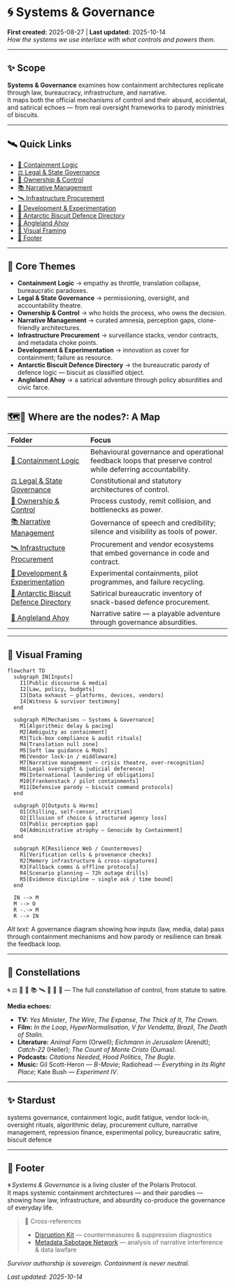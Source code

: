 # 🌀 Systems & Governance  
**First created:** 2025-08-27  |  **Last updated:** 2025-10-14  
*How the systems we use interlace with what controls and powers them.*

---

## ✨ Scope  

**Systems & Governance** examines how containment architectures replicate through law, bureaucracy, infrastructure, and narrative.  
It maps both the official mechanisms of control and their absurd, accidental, and satirical echoes — from real oversight frameworks to parody ministries of biscuits.

---

## 🛰️ Quick Links  

- [💫 Containment Logic](💫_Containment_Logic/README.md)  
- [⚖️ Legal & State Governance](⚖️_Legal_State_Governance/README.md)  
- [👑 Ownership & Control](👑_Ownership_Control/README.md)  
- [📚 Narrative Management](📚_Narrative_Management/README.md)  
- [🛰️ Infrastructure Procurement](🛰️_Infrastructure_Procurement/README.md)  
- [🧪 Development & Experimentation](🧪_Development_Experimentation/README.md)  
- [🧊 Antarctic Biscuit Defence Directory](🧊_Antarctic_Biscuit_Defence_Directory/)  
- [🚩 Angleland Ahoy](🚩_Angleland_Ahoy/)  
- [🔮 Visual Framing](#-visual-framing)  
- [🏮 Footer](#-footer)

---

## 🦚 Core Themes  

- **Containment Logic** → empathy as throttle, translation collapse, bureaucratic paradoxes.  
- **Legal & State Governance** → permissioning, oversight, and accountability theatre.  
- **Ownership & Control** → who holds the process, who owns the decision.  
- **Narrative Management** → curated amnesia, perception gaps, clone-friendly architectures.  
- **Infrastructure Procurement** → surveillance stacks, vendor contracts, and metadata choke points.  
- **Development & Experimentation** → innovation as cover for containment; failure as resource.  
- **Antarctic Biscuit Defence Directory** → the bureaucratic parody of defence logic — biscuit as classified object.  
- **Angleland Ahoy** → a satirical adventure through policy absurdities and civic farce.  

---

## 🗺️🫡 Where are the nodes?: A Map  

| Folder | Focus |
|:--|:--|
| [💫 Containment Logic](💫_Containment_Logic/README.md) | Behavioural governance and operational feedback loops that preserve control while deferring accountability. |
| [⚖️ Legal & State Governance](⚖️_Legal_State_Governance/README.md) | Constitutional and statutory architectures of control. |
| [👑 Ownership & Control](👑_Ownership_Control/README.md) | Process custody, remit collision, and bottlenecks as power. |
| [📚 Narrative Management](📚_Narrative_Management/README.md) | Governance of speech and credibility; silence and visibility as tools of power. |
| [🛰️ Infrastructure Procurement](🛰️_Infrastructure_Procurement/README.md) | Procurement and vendor ecosystems that embed governance in code and contract. |
| [🧪 Development & Experimentation](🧪_Development_Experimentation/README.md) | Experimental containments, pilot programmes, and failure recycling. |
| [🧊 Antarctic Biscuit Defence Directory](🧊_Antarctic_Biscuit_Defence_Directory/) | Satirical bureaucratic inventory of snack-based defence procurement. |
| [🚩 Angleland Ahoy](🚩_Angleland_Ahoy/) | Narrative satire — a playable adventure through governance absurdities. |

---

## 🔮 Visual Framing  

```mermaid
flowchart TD
  subgraph IN[Inputs]
    I1[Public discourse & media]
    I2[Law, policy, budgets]
    I3[Data exhaust — platforms, devices, vendors]
    I4[Witness & survivor testimony]
  end

  subgraph M[Mechanisms – Systems & Governance]
    M1[Algorithmic delay & pacing]
    M2[Ambiguity as containment]
    M3[Tick-box compliance & audit rituals]
    M4[Translation null zone]
    M5[Soft law guidance & MoUs]
    M6[Vendor lock-in / middleware]
    M7[Narrative management – crisis theatre, over-recognition]
    M8[Legal oversight & judicial deference]
    M9[International laundering of obligations]
    M10[Frankenstack / pilot containments]
    M11[Defensive parody – biscuit command protocols]
  end

  subgraph O[Outputs & Harms]
    O1[Chilling, self-censor, attrition]
    O2[Illusion of choice & structured agency loss]
    O3[Public perception gap]
    O4[Administrative atrophy – Genocide by Containment]
  end

  subgraph R[Resilience Web / Countermoves]
    R1[Verification cells & provenance checks]
    R2[Memory infrastructure & cross-signatures]
    R3[Fallback comms & offline protocols]
    R4[Scenario planning – 72h outage drills]
    R5[Evidence discipline – single ask / time bound]
  end

  IN --> M
  M --> O
  R -.-> M
  R --> IN
```

*Alt text:* A governance diagram showing how inputs (law, media, data) pass through containment mechanisms and how parody or resilience can break the feedback loop.

---

## 🌌 Constellations  

🌀 ⚖️ 👑 💫 📚 🛰️ 🧪 🧊 🚩 — The full constellation of control, from statute to satire.  

**Media echoes:**  
- **TV:** *Yes Minister*, *The Wire*, *The Expanse*, *The Thick of It*, *The Crown*.  
- **Film:** *In the Loop*, *HyperNormalisation*, *V for Vendetta*, *Brazil*, *The Death of Stalin*.  
- **Literature:** *Animal Farm* (Orwell); *Eichmann in Jerusalem* (Arendt); *Catch-22* (Heller); *The Count of Monte Cristo* (Dumas).  
- **Podcasts:** *Citations Needed*, *Hood Politics*, *The Bugle*.  
- **Music:** Gil Scott-Heron — *B-Movie*; Radiohead — *Everything in Its Right Place*; Kate Bush — *Experiment IV*.  

---

## ✨ Stardust  

systems governance, containment logic, audit fatigue, vendor lock-in, oversight rituals, algorithmic delay, procurement culture, narrative management, repression finance, experimental policy, bureaucratic satire, biscuit defence  

---

## 🏮 Footer  

*🌀 Systems & Governance* is a living cluster of the Polaris Protocol.  
It maps systemic containment architectures — and their parodies — showing how law, infrastructure, and absurdity co-produce the governance of everyday life.  

> 📡 Cross-references
> 
> - [Disruption Kit](../../) — countermeasures & suppression diagnostics  
> - [Metadata Sabotage Network](../../../Metadata_Sabotage_Network/) — analysis of narrative interference & data lawfare  

*Survivor authorship is sovereign. Containment is never neutral.*  

_Last updated: 2025-10-14_
